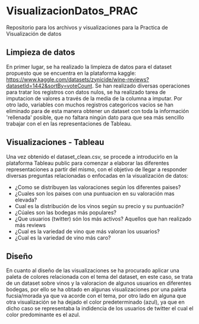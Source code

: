 # VisualizacionDatos_PRAC
Repositorio para los archivos y visualizaciones para la Practica de Visualización de datos

## Limpieza de datos

En primer lugar, se ha realizado la limpieza de datos para el dataset propuesto que se encuentra en la plataforma kaggle: https://www.kaggle.com/datasets/zynicide/wine-reviews?datasetId=1442&sortBy=voteCount. Se han realizado diversas operaciones para tratar los registros con datos nulos, se ha realizado tarea de imputacion de valores a través de la media de la columna a imputar. Por otro lado, variables con muchos registros categoricos vacios se han eliminado para de esta manera obtener un dataset con toda la información 'rellenada' posible, que no faltara ningún dato para que sea más sencillo trabajar con el en las representaciones de Tableau.

## Visualizaciones - Tableau

Una vez obtenido el dataset_clean.csv, se procede a introducirlo en la plataforma Tableau public para comenzar a elaborar las diferentes representaciones a partir del mismo, con el objetivo de llegar a responder diversas preguntas relacionadas o enfocadas en la visualización de datos:

 * ¿Como se distribuyen las valoraciones según los diferentes paises?
 * ¿Cuales son los paises con una puntuacion en su valoración mas elevada?
 * Cual es la distribución de los vinos según su precio y su puntuación?
 * ¿Cúales son las bodegas más populares?
 * ¿Que usuarios (twitter) són los más activos? Aquellos que han realizado más reviews
 * ¿Cual es la variedad de vino que más valoran los usuarios?
 * ¿Cual es la variedad de vino más caro?

## Diseño

En cuanto al diseño de las visualizaciones se ha procurado aplicar una paleta de colores relacionada con el tema del dataset, en este caso, se trata de un dataset sobre vinos y la valoracion de algunos usuarios en diferentes bodegas, por ello se ha obtado en algunas visualizaciones por una paleta fucsia/morada ya que va acorde con el tema, por otro lado en alguna que otra visualización se ha dejado el color predeterminado (azul), ya que en dicho caso se representaba la indidencia de los usuarios de twitter el cual el color predominante es el azul.
